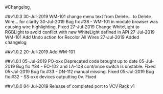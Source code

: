 #Changelog

##v1.0.3
30-Jul-2019 WM-101 change menu text from Delete... to Delete Wire... for clarity
30-Jul-2019 Bug fix #38 - WM-101 in module browser was causing wire highlighting. Fixed
27-Jul-2019 Change WhiteLight to RGBLight to avoid conflict with new WhiteLight defined in API
27-Jul-2019 WM-101 Add Undo action for Recolor All Wires
27-Jul-2019 Added changelog

##v1.0.2
20-Jul-2019 Add WM-101

##v1.0.1
05-Jul-2019 PO-xxx Deprecated code brought up to date 
05-Jul-2019 Bug fix #34 - EO-102 and LA-108 cont/once switch is unstable. Fixed
05-Jul-2019 Bug fix #33 - DN-112 manual missing. Fixed
05-Jul-2019 Bug fix #32 - SS-xxx devices outputting 0v. Fixed

##v1.0.0
04-Jul-2019 Release of completed port to VCV Rack v1
